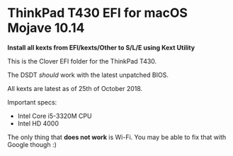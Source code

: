# ThinkPad T430 EFI for macOS Mojave 10.14

**Install all kexts from EFI/kexts/Other to S/L/E using Kext Utility**

This is the Clover EFI folder for the ThinkPad T430.

The DSDT *should* work with the latest unpatched BIOS.

All kexts are latest as of 25th of October 2018.

Important specs:

* Intel Core i5-3320M CPU
* Intel HD 4000

The only thing that **does not work** is Wi-Fi. You may be able to fix that with Google though :)
